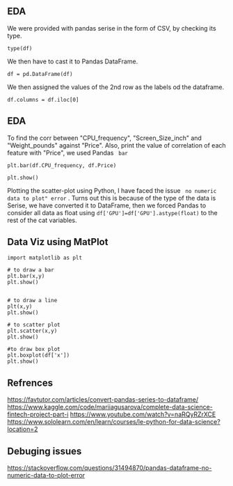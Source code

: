 ## EDA

We were provided with pandas serise in the form of CSV, by checking its type.

``` 
type(df) 
``` 

We then have to cast it to Pandas DataFrame.

```  
df = pd.DataFrame(df)

``` 

We then assigned the values of the 2nd row as the labels od the dataframe.

``` 
df.columns = df.iloc[0]
``` 

## EDA

To find the corr between "CPU_frequency", "Screen_Size_inch" and "Weight_pounds" against "Price". Also, print the value of correlation of each feature with "Price", we used Pandas ``` bar``` 

``` 
plt.bar(df.CPU_frequency, df.Price)

plt.show()   
```
Plotting the scatter-plot using Python, I have faced the issue ``` no numeric data to plot" error``` . Turns out this is because of the type of the data is Serise, we have converted it to DataFrame, then we forced Pandas to consider all data as float using 
``` df['GPU']=df['GPU'].astype(float) ``` to the rest of the cat variables.

## Data Viz using MatPlot

``` 
import matplotlib as plt

# to draw a bar
plt.bar(x,y)
plt.show()


# to draw a line
plt(x,y)
plt.show()

# to scatter plot
plt.scatter(x,y)
plt.show()

#to draw box plot
plt.boxplot(df['x'])
plt.show()

```

## Refrences
https://favtutor.com/articles/convert-pandas-series-to-dataframe/
https://www.kaggle.com/code/mariiagusarova/complete-data-science-fintech-project-part-i
https://www.youtube.com/watch?v=naRQyRZrXCE
https://www.sololearn.com/en/learn/courses/le-python-for-data-science?location=2

## Debuging issues

https://stackoverflow.com/questions/31494870/pandas-dataframe-no-numeric-data-to-plot-error

